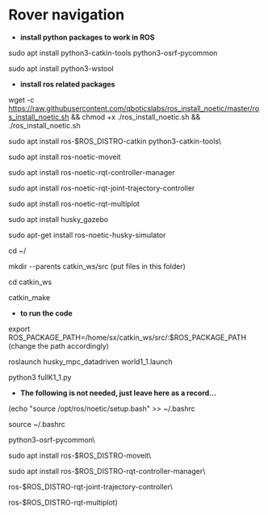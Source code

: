 # Rover navigation

- **install python packages to work in ROS**

sudo apt install python3-catkin-tools python3-osrf-pycommon

sudo apt install python3-wstool

- **install ros related packages**

wget -c https://raw.githubusercontent.com/qboticslabs/ros_install_noetic/master/ros_install_noetic.sh && chmod +x ./ros_install_noetic.sh && ./ros_install_noetic.sh

sudo apt install ros-$ROS_DISTRO-catkin python3-catkin-tools\
   
sudo apt install ros-noetic-moveit

sudo apt install ros-noetic-rqt-controller-manager

sudo apt install ros-noetic-rqt-joint-trajectory-controller

sudo apt install ros-noetic-rqt-multiplot

sudo apt install husky_gazebo

sudo apt-get install ros-noetic-husky-simulator

cd ~/
  
mkdir --parents catkin_ws/src (put files in this folder)
    
cd catkin_ws

catkin_make

- **to run the code**

export ROS_PACKAGE_PATH=/home/sx/catkin_ws/src/:$ROS_PACKAGE_PATH  (change the path accordingly)

roslaunch  husky_mpc_datadriven  world1_1.launch

python3 fullK1_1.py


- **The following is not needed, just leave here as a record...**

(echo "source /opt/ros/noetic/setup.bash" >> ~/.bashrc

source ~/.bashrc
   
python3-osrf-pycommon\

sudo apt install ros-$ROS_DISTRO-moveit\

sudo apt install ros-$ROS_DISTRO-rqt-controller-manager\

ros-$ROS_DISTRO-rqt-joint-trajectory-controller\

ros-$ROS_DISTRO-rqt-multiplot\)
